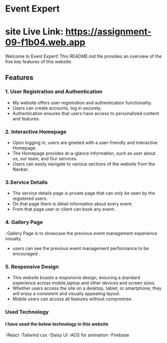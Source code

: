 # Event Expert

# site Live Link: https://assignment-09-f1b04.web.app

Welcome to Event Expert! This README.md file provides an overview of the five key features of this website.

## Features

### 1. User Registration and Authentication

- My website offers user registration and authentication functionality.
- Users can create accounts, log in securely.
- Authentication ensures that users have access to personalized content and features.

### 2. Interactive Homepage

- Upon logging in, users are greeted with a user-friendly and interactive Homepage.
- The Homepage provides at-a-glance information, such as user about us, our team, and Our services.
- Users can easily navigate to various sections of the website from the Navbar.

### 3.Service Details

- The service details page is private page that can only be seen by the registered users.
- On that page there is detail information about every event.
- From that page user or client can book any event.

### 4. Gallery Page

-Gallery Page is to showcase the previous event management experience visually.
- users can see the previous event management performance to be encouraged .

### 5. Responsive Design

- This website boasts a responsive design, ensuring a standard experience across mobile,laptop and other  devices and screen sizes.
- Whether users access the site on a desktop, tablet, or smartphone, they will enjoy a consistent and visually appealing layout.
- Mobile users can access all features without compromise.


### Used Technology

#### I have used the below technology in this website

-React
-Tailwind css
-Daisy UI
-AOS for animation
-Firebase

